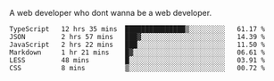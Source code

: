 A web developer who dont wanna be a web developer.

<!--START_SECTION:waka-->

```text
TypeScript   12 hrs 35 mins  ███████████████▒░░░░░░░░░   61.17 %
JSON         2 hrs 57 mins   ███▓░░░░░░░░░░░░░░░░░░░░░   14.39 %
JavaScript   2 hrs 22 mins   ███░░░░░░░░░░░░░░░░░░░░░░   11.50 %
Markdown     1 hr 21 mins    █▓░░░░░░░░░░░░░░░░░░░░░░░   06.61 %
LESS         48 mins         █░░░░░░░░░░░░░░░░░░░░░░░░   03.91 %
CSS          8 mins          ▒░░░░░░░░░░░░░░░░░░░░░░░░   00.72 %
```

<!--END_SECTION:waka-->
